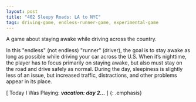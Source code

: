 ```yaml
---
layout: post
title: "402 Sleepy Roads: LA to NYC"
tags: driving-game, endless-runner-game, experimental-game
---
```

A game about staying awake while driving across the country.

In this "endless" (not endless) "runner" (driver), the goal is to stay awake as long as possible while driving your car across the U.S.  When it’s nighttime, the player has to focus primarily on staying awake, but also must stay on the road and drive safely as normal.  During the day, sleepiness is slightly less of an issue, but increased traffic, distractions, and other problems appear in its place.

[ Today I Was Playing: ***vacation: day 2…*** ]
{: .emphasis}
